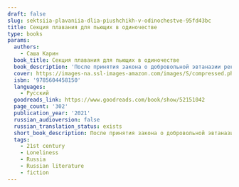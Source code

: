 ```yaml
---
draft: false
slug: sektsiia-plavaniia-dlia-piushchikh-v-odinochestve-95fd43bc
title: Секция плавания для пьющих в одиночестве
type: books
params:
  authors:
    - Саша Карин
  book_title: Секция плавания для пьющих в одиночестве
  book_description: 'После принятия закона о добровольной эвтаназии реки и озера Москвы были превращены в подводные кладбища. Мара — молодой художник в творческом кризисе — готовится уйти в воду, но после знакомства с Лизой — девушкой, теряющей зрение, — начинает сомневаться в своем решении. Лиза тоже нуждается в помощи Мары: она живет в санатории, где пытается собрать свою жизнь из осколков после семейной трагедии. Перед Марой и Лизой стоит выбор: вместе бороться за счастье или сдаться, став частью бесконечной секции плавания.'
  cover: https://images-na.ssl-images-amazon.com/images/S/compressed.photo.goodreads.com/books/1599046663i/52151042.jpg
  isbn: '9785604458150'
  languages:
    - Русский
  goodreads_link: https://www.goodreads.com/book/show/52151042
  page_count: '302'
  publication_year: '2021'
  russian_audioversion: false
  russian_translation_status: exists
  short_book_description: После принятия закона о добровольной эвтаназии реки и озера Москвы были превращены в подводные кладбища. Мара — молодой художник в творческом кризисе — готовится уйти в воду, но после знакомства с...
  tags:
    - 21st century
    - Loneliness
    - Russia
    - Russian literature
    - fiction
---
```

